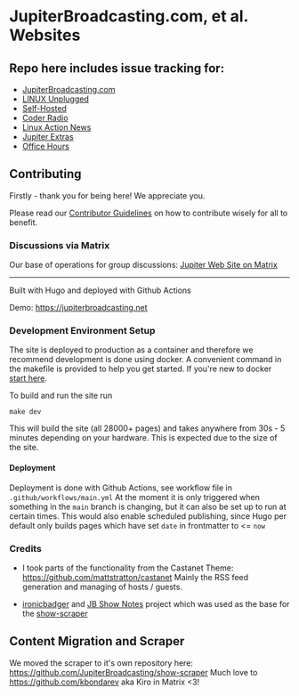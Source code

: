 # JupiterBroadcasting.com, et al. Websites

## Repo here includes issue tracking for:
  * [JupiterBroadcasting.com](https://jupiterbroadcasting.com)
  * [LINUX Unplugged](https://linuxunplugged.com/)
  * [Self-Hosted](https://selfhosted.show/)
  * [Coder Radio](https://coder.show/)
  * [Linux Action News](https://linuxactionnews.com/)
  * [Jupiter Extras](https://extras.show/)
  * [Office Hours](https://www.officehours.hair/)

## Contributing
Firstly - thank you for being here! We appreciate you.

Please read our [Contributor Guidelines](https://github.com/JupiterBroadcasting/jupiterbroadcasting.com/blob/main/CONTRIBUTING.md) on how to contribute wisely for all to benefit.

### Discussions via Matrix

Our base of operations for group discussions: [Jupiter Web Site on Matrix](https://matrix.to/#/#jupiterweb:jupiterbroadcasting.com)

---

Built with Hugo and deployed with Github Actions

Demo: https://jupiterbroadcasting.net

### Development Environment Setup

The site is deployed to production as a container and therefore we recommend development is done using docker. A convenient command in the makefile is provided to help you get started. If you're new to docker [start here](https://docs.docker.com/get-docker/).

To build and run the site run

    make dev

This will build the site (all 28000+ pages) and takes anywhere from 30s - 5 minutes depending on your hardware. This is expected due to the size of the site.

#### Deployment

Deployment is done with Github Actions, see workflow file in `.github/workflows/main.yml`
At the moment it is only triggered when something in the `main` branch is changing, but it can also be set up to run at certain times.
This would also enable scheduled publishing, since Hugo per default only builds pages which have set `date` in frontmatter to <= `now`

### Credits

- I took parts of the functionality from the Castanet Theme: https://github.com/mattstratton/castanet
Mainly the RSS feed generation and managing of hosts / guests.

- [ironicbadger](https://github.com/ironicbadger) and [JB Show Notes](https://github.com/selfhostedshow/show-notes) project which was used as the base for the [show-scraper](https://github.com/JupiterBroadcasting/show-scraper)

## Content Migration and Scraper

We moved the scraper to it's own repository here: https://github.com/JupiterBroadcasting/show-scraper
Much love to https://github.com/kbondarev aka Kiro in Matrix <3!
